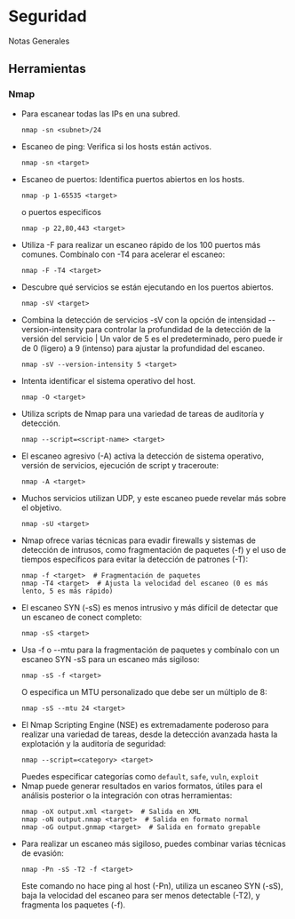 # Seguridad
Notas Generales


## Herramientas

### Nmap


- Para escanear todas las IPs en una subred.
  ```
  nmap -sn <subnet>/24
  ```
- Escaneo de ping: Verifica si los hosts están activos. 
  ```
  nmap -sn <target>
  ```
- Escaneo de puertos: Identifica puertos abiertos en los hosts.
  ```
  nmap -p 1-65535 <target>
  ```
  o puertos especificos
  ```
  nmap -p 22,80,443 <target>
  ```
- Utiliza -F para realizar un escaneo rápido de los 100 puertos más comunes. Combínalo con -T4 para acelerar el escaneo:
  ```
  nmap -F -T4 <target>
  ```
- Descubre qué servicios se están ejecutando en los puertos abiertos.
  ```
  nmap -sV <target>
  ```
- Combina la detección de servicios -sV con la opción de intensidad --version-intensity para controlar la profundidad de la detección de la versión del servicio | Un valor de 5 es el predeterminado, pero puede ir de 0 (ligero) a 9 (intenso) para ajustar la profundidad 
  del escaneo.
  ```
  nmap -sV --version-intensity 5 <target>
  ```
- Intenta identificar el sistema operativo del host.
  ```
  nmap -O <target>
  ```
- Utiliza scripts de Nmap para una variedad de tareas de auditoría y detección.
  ```
  nmap --script=<script-name> <target>
  ```
- El escaneo agresivo (-A) activa la detección de sistema operativo, versión de servicios, ejecución de script y traceroute:
  ```
  nmap -A <target>
  ```
- Muchos servicios utilizan UDP, y este escaneo puede revelar más sobre el objetivo.
  ```
  nmap -sU <target>
  ```
- Nmap ofrece varias técnicas para evadir firewalls y sistemas de detección de intrusos, como fragmentación de paquetes (-f) y el uso de tiempos específicos para evitar la detección de patrones (-T):
  ```
  nmap -f <target>  # Fragmentación de paquetes
  nmap -T4 <target>  # Ajusta la velocidad del escaneo (0 es más lento, 5 es más rápido)
  ```
- El escaneo SYN (-sS) es menos intrusivo y más difícil de detectar que un escaneo de conect completo:
  ```
  nmap -sS <target>
  ```
- Usa -f o --mtu para la fragmentación de paquetes y combínalo con un escaneo SYN -sS para un escaneo más sigiloso:
  ```
  nmap -sS -f <target>
  ```
  O especifica un MTU personalizado que debe ser un múltiplo de 8:
  ```
  nmap -sS --mtu 24 <target>
  ```
- El Nmap Scripting Engine (NSE) es extremadamente poderoso para realizar una variedad de tareas, desde la detección avanzada hasta la explotación y la auditoría de seguridad:
  ```
  nmap --script=<category> <target>
  ```
  Puedes especificar categorías como ```default```, ```safe```, ```vuln```, ```exploit```
- Nmap puede generar resultados en varios formatos, útiles para el análisis posterior o la integración con otras herramientas:
  ```
  nmap -oX output.xml <target>  # Salida en XML
  nmap -oN output.nmap <target>  # Salida en formato normal
  nmap -oG output.gnmap <target>  # Salida en formato grepable
  ```
- Para realizar un escaneo más sigiloso, puedes combinar varias técnicas de evasión:
  ```
  nmap -Pn -sS -T2 -f <target>
  ```
  Este comando no hace ping al host (-Pn), utiliza un escaneo SYN (-sS), baja la velocidad del escaneo para ser menos detectable (-T2), y fragmenta los paquetes (-f).

    
